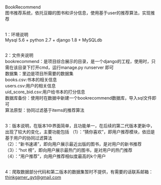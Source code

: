 BookRecommend<br>
图书推荐系统，依托豆瓣的图书和评分信息，使用基于user的推荐算法，实现推荐<br><br>

1：环境说明<br>
Mysql 5.6 + python 2.7 + django 1.8 + MySQLdb<br><br>

2：文件夹说明<br>
bookrecommend：是项目综合展示的目录，是一个django的工程，使用时，只需在该目录下打开cmd，运行manage.py runserver 即可<br>
数据集：里边是项目所需要的数据集<br>
        books.csv:书本的相关信息<br>
		users.csv:用户的相关信息<br>
		uid_score_bid.csv:用户给书本的打分信息<br>
数据库备份：使用时在数据中新建一个bookrecommend数据库，导入sql文件即可<br>
算法原型：协同过滤基于items的推荐算法<br><br>

3：版本说明，在版本1中界面简单，且功能单一，在后续的第二代版本更新中，出现了较大的变化，主要功能包括
（1）：“猜你喜欢”，即用户推荐模块，依旧是基于用户的协同过滤算法<br>
（2）：“新书速递”，即向用户展示最近出版的图书，是对用户的新书推荐<br>
（3）：“hot 榜”，即向用户展示最热门的图书，是对用户的热门推荐<br>
（4）：“用户推荐”，向用户推荐相似度最高的k个用户<br><br>

4：爬取数据部分代码和第二版本的数据集暂时不提供，有需要的话联系邮箱：thinkgamer_gyt@gmail.com<br>


